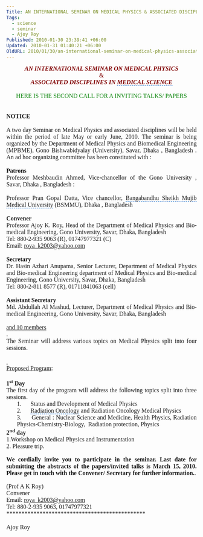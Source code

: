 ```yaml
---
Title: AN INTERNATIONAL SEMINAR ON MEDICAL PHYSICS & ASSOCIATED DISCIPLINES IN MEDICAL SCIENCE
Tags:
  - science
  - seminar
  - Ajoy Roy
Published: 2010-01-30 23:39:41 +06:00
Updated: 2010-01-31 01:40:21 +06:00
OldURL: 2010/01/30/an-international-seminar-on-medical-physics-associated-disciplines-in-medical-science/
---
```


<p class="MsoNormal" style="text-align: center; margin: 0in 0in 0pt;" align="center"><strong><em><span style="font-family: Garamond; color: #800000; font-size: medium;">AN INTERNATIONAL SEMINAR ON MEDICAL PHYSICS </span></em></strong></p>
<p class="MsoNormal" style="text-align: center; margin: 0in 0in 0pt;" align="center"><span style="font-family: Garamond; color: #800000; font-size: medium;">&amp; </span></p>
<p class="MsoNormal" style="text-align: center; margin: 0in 0in 0pt;" align="center"><strong><em><span style="font-family: Garamond; color: #800000; font-size: medium;">ASSOCIATED DISCIPLINES IN <span id="lw_1264872884_0" class="yshortcuts" style="border-bottom: #0066cc 1px dashed; cursor: hand;">MEDICAL SCIENCE</span> </span></em></strong></p>
<p class="MsoNormal" style="text-align: center; margin: 0in 0in 0pt;" align="center"><span style="font-family: Garamond; font-size: medium;">  </span></p>
<p class="MsoNormal" style="text-align: center; margin: 0in 0in 0pt;" align="center"><span style="font-family: Garamond; color: #008000; font-size: medium;">HERE IS THE SECOND CALL FOR A INVITING TALKS/ PAPERS </span></p>
<p class="MsoNormal" style="text-align: center; margin: 0in 0in 0pt;" align="center"><span style="font-family: Garamond; font-size: medium;">  </span></p>
<p class="MsoNormal" style="margin: 0in 0in 0pt;"><span style="font-family: Garamond; font-size: medium;">  </span></p>
<p class="MsoNormal" style="margin: 0in 0in 0pt;"><strong><span style="font-family: Garamond; font-size: medium;">NOTICE </span></strong></p>
<p class="MsoNormal" style="text-align: justify; margin: 0in 0in 0pt;"><span style="font-family: Garamond; font-size: medium;">  </span></p>
<p class="MsoNormal" style="text-align: justify; margin: 0in 0in 0pt;"><span style="font-family: Garamond; font-size: medium;">A two day Seminar on Medical Physics and associated disciplines will be held within the period of late May or early June, 2010. The seminar is being organized by the Department of <span id="lw_1264872884_1" class="yshortcuts">Medical Physics and Biomedical Engineering</span> (MPBME), <span id="lw_1264872884_2" class="yshortcuts">Gono</span> Bishwabidyalay (University), Savar, <span id="lw_1264872884_3" class="yshortcuts">Dhaka , Bangladesh</span> . An ad hoc organizing committee has been constituted with : </span></p>
<p class="MsoNormal" style="text-align: justify; margin: 0in 0in 0pt;"><span style="font-family: Garamond; font-size: medium;">  </span></p>
<p class="MsoNormal" style="text-align: justify; margin: 0in 0in 0pt;"><strong><span style="font-family: Garamond; font-size: medium;">Patrons</span></strong><span style="font-family: Garamond; font-size: medium;"> </span></p>
<p class="MsoNormal" style="text-align: justify; margin: 0in 0in 0pt;"><span style="font-family: Garamond; font-size: medium;">Professor Meshbaudin Ahmed, Vice-chancellor of the Gono University , Savar, Dhaka , Bangladesh : </span></p>
<p class="MsoNormal" style="text-align: justify; margin: 0in 0in 0pt;"><span style="font-family: Garamond; font-size: medium;">  </span></p>
<p class="MsoNormal" style="text-align: justify; margin: 0in 0in 0pt;"><span style="font-family: Garamond; font-size: medium;">Professor Pran Gopal Datta, <span id="lw_1264872884_4" class="yshortcuts">Vice chancellor</span>, <span id="lw_1264872884_5" class="yshortcuts" style="border-bottom: #0066cc 1px dashed; cursor: hand;">Bangabandhu Sheikh Mujib Medical University</span> (BSMMU), Dhaka , Bangladesh </span></p>
<p class="MsoNormal" style="text-align: justify; margin: 0in 0in 0pt;"><span style="font-family: Garamond; font-size: medium;">  </span></p>
<p class="MsoNormal" style="text-align: justify; margin: 0in 0in 0pt;"><strong><span style="font-family: Garamond; font-size: medium;">Convener</span></strong><span style="font-family: Garamond; font-size: medium;"> </span></p>
<p class="MsoNormal" style="text-align: justify; margin: 0in 0in 0pt;"><span style="font-family: Garamond; font-size: medium;">Professor Ajoy K. Roy, Head of the Department of Medical Physics and Bio-medical <span id="lw_1264872884_6" class="yshortcuts">Engineering</span>, Gono University, Savar, <span id="lw_1264872884_7" class="yshortcuts">Dhaka, Bangladesh</span> </span></p>
<p class="MsoNormal" style="text-align: justify; margin: 0in 0in 0pt;"><span style="font-family: Garamond; font-size: medium;">Tel: 880-2-935 9063 (R), 01747977321 (C) </span></p>
<p class="MsoNormal" style="text-align: justify; margin: 0in 0in 0pt;"><span style="font-family: Garamond; font-size: medium;">Email: </span><a rel="nofollow" href="https://us.mc308.mail.yahoo.com/mc/compose?to=roya_k2003@yahoo.com" target="_blank"><span style="font-family: Garamond; font-size: medium;"><span id="lw_1264872884_8" class="yshortcuts">roya_k2003@yahoo.com</span></span></a><span style="font-family: Garamond; font-size: medium;">                       </span></p>
<p class="MsoNormal" style="text-align: justify; margin: 0in 0in 0pt;"><strong><span style="font-family: Garamond; font-size: medium;"> </span></strong><span style="font-family: Garamond; font-size: medium;"> </span></p>
<p class="MsoNormal" style="text-align: justify; margin: 0in 0in 0pt;"><strong><span style="font-family: Garamond; font-size: medium;">Secretary</span></strong><span style="font-family: Garamond; font-size: medium;"> </span></p>
<p class="MsoNormal" style="text-align: justify; margin: 0in 0in 0pt;"><span style="font-family: Garamond; font-size: medium;">Dr. Hasin Azhari Anupama, Senior Lecturer, Department of Medical Physics and Bio-medical Engineering department of Medical Physics and Bio-medical Engineering, Gono University, Savar, Dhaka, Bangladesh </span></p>
<p class="MsoNormal" style="text-align: justify; margin: 0in 0in 0pt;"><span style="font-family: Garamond; font-size: medium;">Tel: 880-2-811 8577 (R), <span id="lw_1264872884_9" class="yshortcuts">01711841063</span> (cell) </span></p>
<p class="MsoNormal" style="text-align: justify; margin: 0in 0in 0pt;"><span style="font-family: Garamond; font-size: medium;">  </span></p>
<p class="MsoNormal" style="text-align: justify; margin: 0in 0in 0pt;"><strong><span style="font-family: Garamond; font-size: medium;"><span id="lw_1264872884_10" class="yshortcuts">Assistant Secretary</span></span></strong><span style="font-family: Garamond; font-size: medium;"> </span></p>
<p class="MsoNormal" style="text-align: justify; margin: 0in 0in 0pt;"><span style="font-family: Garamond; font-size: medium;">Md. Abdullah Al Mashud, Lecturer, Department of Medical Physics and Bio-medical Engineering, Gono University, Savar, Dhaka, Bangladesh </span></p>
<p class="MsoNormal" style="text-align: justify; margin: 0in 0in 0pt;"><span style="font-family: Garamond; font-size: medium;">  </span></p>
<p class="MsoNormal" style="text-align: justify; margin: 0in 0in 0pt;"><span style="text-decoration: underline;"><span style="font-family: Garamond; font-size: medium;">and 10 members</span></span><span style="font-family: Garamond; font-size: medium;"> </span></p>
<p class="MsoNormal" style="text-align: justify; margin: 0in 0in 0pt;"><span style="font-family: Garamond; font-size: medium;">. </span></p>
<p class="MsoNormal" style="text-align: justify; margin: 0in 0in 0pt;"><span style="font-family: Garamond; font-size: medium;">The Seminar will address various topics on Medical Physics split into four sessions. </span></p>
<p class="MsoNormal" style="text-align: justify; margin: 0in 0in 0pt;"><span style="font-family: Garamond; font-size: medium;">  </span></p>
<p class="MsoNormal" style="text-align: justify; margin: 0in 0in 0pt;"><span style="text-decoration: underline;"><span style="text-decoration: none;"><span style="font-family: Garamond; font-size: medium;"> </span></span></span><span style="font-family: Garamond; font-size: medium;"> </span></p>
<p class="MsoNormal" style="text-align: justify; margin: 0in 0in 0pt;"><span style="font-family: Garamond;"><span style="text-decoration: underline;"><span style="font-size: medium;">Proposed Program</span></span><span style="font-size: medium;">:</span></span><span style="font-family: Garamond; font-size: medium;"> </span></p>
<p class="MsoNormal" style="text-align: justify; margin: 0in 0in 0pt;"><span style="font-family: Garamond; font-size: medium;">  </span></p>
<p class="MsoNormal" style="text-align: justify; margin: 0in 0in 0pt;"><strong><span style="font-family: Garamond; font-size: medium;">1<sup>st</sup> Day</span></strong><span style="font-family: Garamond; font-size: medium;"> </span></p>
<p class="MsoNormal" style="text-align: justify; margin: 0in 0in 0pt;"><span style="font-family: Garamond; font-size: medium;">The first day of the program will address the following topics split into three sessions. </span></p>
<p class="MsoNormal" style="text-align: justify; margin: 0in 0in 0pt 21pt;"><span style="font-family: Garamond; font-size: medium;">1.</span><span style="font-family: Times New Roman;"><span style="font-variant: normal; font-style: normal; font-family: Garamond; font-weight: normal;"><span style="font-size: medium;">      </span></span></span><span style="font-family: Garamond; font-size: medium;">Status and Development of Medical Physics </span></p>
<p class="MsoNormal" style="text-align: justify; margin: 0in 0in 0pt 21pt;"><span style="font-family: Garamond; font-size: medium;">2.</span><span style="font-family: Times New Roman;"><span style="font-variant: normal; font-style: normal; font-family: Garamond; font-weight: normal;"><span style="font-size: medium;">      </span></span></span><span style="font-family: Garamond; font-size: medium;"><span id="lw_1264872884_11" class="yshortcuts" style="border-bottom: #0066cc 1px dashed; cursor: hand;">Radiation Oncology</span> and Radiation Oncology Medical Physics </span></p>
<p class="MsoNormal" style="text-align: justify; margin: 0in 0in 0pt 21pt;"><span style="font-family: Garamond; font-size: medium;">3.</span><span style="font-family: Times New Roman;"><span style="font-variant: normal; font-style: normal; font-family: Garamond; font-weight: normal;"><span style="font-size: medium;">      </span></span></span><span style="font-family: Garamond; font-size: medium;">General : Nuclear Science and Medicine, Health Physics, Radiation Physics-Chemistry-Biology,  </span><a rel="nofollow" name="OLE_LINK1"><span style="font-family: Garamond; font-size: medium;">Radiation </span></a><span style="font-family: Garamond; font-size: medium;">protection, Physics </span></p>
<p class="MsoNormal" style="text-align: justify; margin: 0in 0in 0pt;"><strong><span style="font-family: Garamond; font-size: medium;">2<sup>nd</sup> day </span></strong></p>
<p class="MsoNormal" style="text-align: justify; margin: 0in 0in 0pt;"><span style="font-family: Garamond; font-size: medium;">1.Workshop on Medical Physics and Instrumentation </span></p>
<p class="MsoNormal" style="text-align: justify; margin: 0in 0in 0pt;"><span style="font-family: Garamond; font-size: medium;">2. Pleasure trip. </span></p>
<p class="MsoNormal" style="text-align: justify; margin: 0in 0in 0pt;"> </p>
<p class="MsoNormal" style="text-align: justify; margin: 0in 0in 0pt;"><span style="font-family: Garamond; font-size: medium;"><strong>We cordially invite you to participate in the seminar. Last date for submitting the abstracts of the papers/invited talks is March 15, 2010. Please get in touch with the Convener/ Secretary for further information.</strong>.<strong> </strong></span></p>
<p class="MsoNormal" style="margin: 0in 0in 0pt;"> </p>
<p class="MsoNormal" style="margin: 0in 0in 0pt;"><span style="font-family: Garamond; font-size: medium;">(Prof A K Roy) </span></p>
<p class="MsoNormal" style="margin: 0in 0in 0pt;"><span style="font-family: Garamond; font-size: medium;">Convener </span></p>
<p class="MsoNormal" style="margin: 0in 0in 0pt;"><span style="font-family: Garamond; font-size: medium;">Email: <a href="mailto:roya_k2003@yahoo.com">roya_k2003@yahoo.com</a>  </span></p>

<div>
<div><span style="font-family: Garamond; font-size: medium;">Tel: 880-2-935 9063, 01747977321</span></div>
<div><span style="font-family: Garamond; font-size: medium;">**********************************************</span></div>
<div><span style="font-family: Garamond; font-size: medium;"> </span></div>
<div><span style="font-family: Garamond; font-size: medium;">Ajoy Roy</span></div>
</div>
